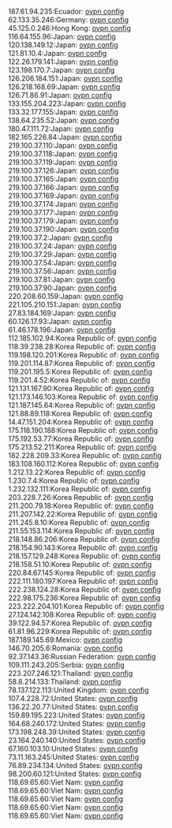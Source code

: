 187.61.94.235:Ecuador: [ovpn config](vpn/187_61_94_235.ovpn)  
62.133.35.246:Germany: [ovpn config](vpn/62_133_35_246.ovpn)  
45.125.0.246:Hong Kong: [ovpn config](vpn/45_125_0_246.ovpn)  
116.64.155.96:Japan: [ovpn config](vpn/116_64_155_96.ovpn)  
120.138.149.12:Japan: [ovpn config](vpn/120_138_149_12.ovpn)  
121.81.10.4:Japan: [ovpn config](vpn/121_81_10_4.ovpn)  
122.26.179.141:Japan: [ovpn config](vpn/122_26_179_141.ovpn)  
123.198.170.7:Japan: [ovpn config](vpn/123_198_170_7.ovpn)  
126.206.184.151:Japan: [ovpn config](vpn/126_206_184_151.ovpn)  
126.218.168.69:Japan: [ovpn config](vpn/126_218_168_69.ovpn)  
126.71.86.91:Japan: [ovpn config](vpn/126_71_86_91.ovpn)  
133.155.204.223:Japan: [ovpn config](vpn/133_155_204_223.ovpn)  
133.32.177.155:Japan: [ovpn config](vpn/133_32_177_155.ovpn)  
138.64.235.52:Japan: [ovpn config](vpn/138_64_235_52.ovpn)  
180.47.111.72:Japan: [ovpn config](vpn/180_47_111_72.ovpn)  
182.165.226.84:Japan: [ovpn config](vpn/182_165_226_84.ovpn)  
219.100.37.110:Japan: [ovpn config](vpn/219_100_37_110.ovpn)  
219.100.37.118:Japan: [ovpn config](vpn/219_100_37_118.ovpn)  
219.100.37.119:Japan: [ovpn config](vpn/219_100_37_119.ovpn)  
219.100.37.126:Japan: [ovpn config](vpn/219_100_37_126.ovpn)  
219.100.37.165:Japan: [ovpn config](vpn/219_100_37_165.ovpn)  
219.100.37.166:Japan: [ovpn config](vpn/219_100_37_166.ovpn)  
219.100.37.169:Japan: [ovpn config](vpn/219_100_37_169.ovpn)  
219.100.37.174:Japan: [ovpn config](vpn/219_100_37_174.ovpn)  
219.100.37.177:Japan: [ovpn config](vpn/219_100_37_177.ovpn)  
219.100.37.179:Japan: [ovpn config](vpn/219_100_37_179.ovpn)  
219.100.37.190:Japan: [ovpn config](vpn/219_100_37_190.ovpn)  
219.100.37.2:Japan: [ovpn config](vpn/219_100_37_2.ovpn)  
219.100.37.24:Japan: [ovpn config](vpn/219_100_37_24.ovpn)  
219.100.37.29:Japan: [ovpn config](vpn/219_100_37_29.ovpn)  
219.100.37.54:Japan: [ovpn config](vpn/219_100_37_54.ovpn)  
219.100.37.56:Japan: [ovpn config](vpn/219_100_37_56.ovpn)  
219.100.37.81:Japan: [ovpn config](vpn/219_100_37_81.ovpn)  
219.100.37.90:Japan: [ovpn config](vpn/219_100_37_90.ovpn)  
220.208.60.159:Japan: [ovpn config](vpn/220_208_60_159.ovpn)  
221.105.210.151:Japan: [ovpn config](vpn/221_105_210_151.ovpn)  
27.83.184.169:Japan: [ovpn config](vpn/27_83_184_169.ovpn)  
60.126.17.93:Japan: [ovpn config](vpn/60_126_17_93.ovpn)  
61.46.178.196:Japan: [ovpn config](vpn/61_46_178_196.ovpn)  
112.185.102.94:Korea Republic of: [ovpn config](vpn/112_185_102_94.ovpn)  
118.39.238.28:Korea Republic of: [ovpn config](vpn/118_39_238_28.ovpn)  
119.198.120.201:Korea Republic of: [ovpn config](vpn/119_198_120_201.ovpn)  
119.201.114.87:Korea Republic of: [ovpn config](vpn/119_201_114_87.ovpn)  
119.201.195.5:Korea Republic of: [ovpn config](vpn/119_201_195_5.ovpn)  
119.201.4.52:Korea Republic of: [ovpn config](vpn/119_201_4_52.ovpn)  
121.131.167.90:Korea Republic of: [ovpn config](vpn/121_131_167_90.ovpn)  
121.173.146.103:Korea Republic of: [ovpn config](vpn/121_173_146_103.ovpn)  
121.187.145.64:Korea Republic of: [ovpn config](vpn/121_187_145_64.ovpn)  
121.88.89.118:Korea Republic of: [ovpn config](vpn/121_88_89_118.ovpn)  
14.47.151.204:Korea Republic of: [ovpn config](vpn/14_47_151_204.ovpn)  
175.118.190.188:Korea Republic of: [ovpn config](vpn/175_118_190_188.ovpn)  
175.192.53.77:Korea Republic of: [ovpn config](vpn/175_192_53_77.ovpn)  
175.213.52.211:Korea Republic of: [ovpn config](vpn/175_213_52_211.ovpn)  
182.228.209.33:Korea Republic of: [ovpn config](vpn/182_228_209_33.ovpn)  
183.108.160.112:Korea Republic of: [ovpn config](vpn/183_108_160_112.ovpn)  
1.212.13.22:Korea Republic of: [ovpn config](vpn/1_212_13_22.ovpn)  
1.230.7.4:Korea Republic of: [ovpn config](vpn/1_230_7_4.ovpn)  
1.232.132.111:Korea Republic of: [ovpn config](vpn/1_232_132_111.ovpn)  
203.228.7.26:Korea Republic of: [ovpn config](vpn/203_228_7_26.ovpn)  
211.200.79.18:Korea Republic of: [ovpn config](vpn/211_200_79_18.ovpn)  
211.207.142.22:Korea Republic of: [ovpn config](vpn/211_207_142_22.ovpn)  
211.245.8.10:Korea Republic of: [ovpn config](vpn/211_245_8_10.ovpn)  
211.55.153.114:Korea Republic of: [ovpn config](vpn/211_55_153_114.ovpn)  
218.148.86.206:Korea Republic of: [ovpn config](vpn/218_148_86_206.ovpn)  
218.154.90.143:Korea Republic of: [ovpn config](vpn/218_154_90_143.ovpn)  
218.157.129.248:Korea Republic of: [ovpn config](vpn/218_157_129_248.ovpn)  
218.158.51.10:Korea Republic of: [ovpn config](vpn/218_158_51_10.ovpn)  
220.84.67.145:Korea Republic of: [ovpn config](vpn/220_84_67_145.ovpn)  
222.111.180.197:Korea Republic of: [ovpn config](vpn/222_111_180_197.ovpn)  
222.238.124.28:Korea Republic of: [ovpn config](vpn/222_238_124_28.ovpn)  
222.98.175.236:Korea Republic of: [ovpn config](vpn/222_98_175_236.ovpn)  
223.222.204.101:Korea Republic of: [ovpn config](vpn/223_222_204_101.ovpn)  
27.124.142.108:Korea Republic of: [ovpn config](vpn/27_124_142_108.ovpn)  
39.122.94.57:Korea Republic of: [ovpn config](vpn/39_122_94_57.ovpn)  
61.81.96.229:Korea Republic of: [ovpn config](vpn/61_81_96_229.ovpn)  
187.189.145.69:Mexico: [ovpn config](vpn/187_189_145_69.ovpn)  
146.70.205.6:Romania: [ovpn config](vpn/146_70_205_6.ovpn)  
92.37.143.36:Russian Federation: [ovpn config](vpn/92_37_143_36.ovpn)  
109.111.243.205:Serbia: [ovpn config](vpn/109_111_243_205.ovpn)  
223.207.246.121:Thailand: [ovpn config](vpn/223_207_246_121.ovpn)  
58.8.214.133:Thailand: [ovpn config](vpn/58_8_214_133.ovpn)  
78.137.122.113:United Kingdom: [ovpn config](vpn/78_137_122_113.ovpn)  
107.4.228.72:United States: [ovpn config](vpn/107_4_228_72.ovpn)  
136.22.20.77:United States: [ovpn config](vpn/136_22_20_77.ovpn)  
159.89.195.223:United States: [ovpn config](vpn/159_89_195_223.ovpn)  
164.68.240.172:United States: [ovpn config](vpn/164_68_240_172.ovpn)  
173.198.248.39:United States: [ovpn config](vpn/173_198_248_39.ovpn)  
23.164.240.140:United States: [ovpn config](vpn/23_164_240_140.ovpn)  
67.160.103.10:United States: [ovpn config](vpn/67_160_103_10.ovpn)  
73.11.163.245:United States: [ovpn config](vpn/73_11_163_245.ovpn)  
76.89.234.134:United States: [ovpn config](vpn/76_89_234_134.ovpn)  
98.200.60.121:United States: [ovpn config](vpn/98_200_60_121.ovpn)  
118.69.65.60:Viet Nam: [ovpn config](vpn/118_69_65_60.ovpn)  
118.69.65.60:Viet Nam: [ovpn config](vpn/118_69_65_60.ovpn)  
118.69.65.60:Viet Nam: [ovpn config](vpn/118_69_65_60.ovpn)  
118.69.65.60:Viet Nam: [ovpn config](vpn/118_69_65_60.ovpn)  
118.69.65.60:Viet Nam: [ovpn config](vpn/118_69_65_60.ovpn)  

